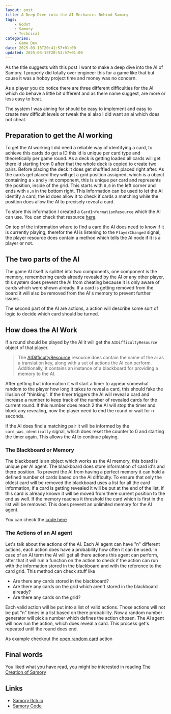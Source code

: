 ```yaml
---
layout: post
title: A Deep Dive into the AI Mechanics Behind Samory
tags: 
    - Godot
    - Samory
    - Technical
categories:
    - Game Dev
date: 2025-03-15T20:41:57+01:00
updated: 2025-03-15T20:53:57+01:00
---
```


As the title suggests with this post I want to make a deep dive into the AI of Samory. I properly did totally over engineer this for a game like
that but cause it was a hobby project time and money was no concern.

As a player you do notice there are three different difficulties for the AI which do behave a little bit different and as there name suggest,
are more or less easy to beat.

The system I was aiming for should be easy to implement and easy to create new difficult levels or tweak the ai also I did want an ai which does not cheat.

## Preparation to get the AI working

To get the AI working I did need a reliable way of identifying a card, to achieve this cards do get a ID this id is unique per card type and theoretically per game round.
As a deck is getting loaded all cards will get there id starting from 0 after that the whole deck is copied to create two pairs. Before placing the deck it does get shuffled
and placed right after.
As the cards get placed they will get a grid position assigned, which is a object containing a `x` and `y` int component, this is unique per card and represents the position,
inside of the grid. This starts with `0,0` in the left corner and ends with `n,m` in the bottom right. This Information can be used to let the AI identify a card, the id 
does allow it to check if cards a matching while the position does allow the AI to precisely reveal a card.

To store this information I created a  `CardInformationResource` which the AI can use. You can check that resource [here][card-information-resource].

On top of the information where to find a card the AI does need to know if it is currently playing, therefor the AI is listening to the `PlayerChanged` signal,
the player resource does contain a method which tells the AI node if it is a player or not.

## The two parts of the AI

The game AI itself is splittet into two components, one component is the memory, remembering cards already revealed by the AI or any other player, this system
does prevent the AI from cheating because it is only aware of cards which were shown already.
If a card is getting removed from the board it will also be removed from the AI's memory to prevent further issues.

The second part of the AI are actions, a action will describe some sort of logic to decide which card should be turned.

## How does the AI Work

If a round should be played by the AI it will get the `AIDifficultyResource` object of that player.

> The [AIDifficultyResource][ai-difficulty-resource] resource does contain the name of the ai as a translation key,
> along with a set of actions the AI can perform. Additionally, it contains an instance of a blackboard for providing a memory to the AI.

After getting that information it will start a timer to appear somewhat random to the player how long it takes to reveal a card, this should fake the illusion of "thinking".
If the timer triggers the AI will reveal a card and increase a number to keep track of the number of revealed cards for the current round.
If this number does reach 2 the AI will stop the timer and block any revealing, now the player need to end the round or  wait for n seconds.

If the AI does find a matching pair it will be informed by the `card_was_identically` signal, which does reset the counter to 0 and starting the timer again. This
allows the AI to continue playing.

### The Blackboard or Memory

The blackboard is an object which works as the AI memory, this board is unique per AI agent. The blackboard does store information of card id's and there position. To prevent
the AI from having a perfect memory it can hold a defined number of cards based on the AI difficulty. To ensure that only the oldest card will be removed the blackboard uses a 
list for all the card information, if a card is getting revealed it will be put at the end of the list, if this card is already known it will be moved from there current position to
the end as well. If the memory reaches it threshold the card which is first in the list will be removed. This does prevent an unlimited memory for the AI agent.

You can check the [code here][game-ai-blackboard]

### The Actions of an AI agent

Let's talk about the actions of the AI. Each AI agent can have "n" different actions, each action does have a probability how often it can be used. In case of an AI term the AI will
get all there actions this agent can perform, after that it will run a function on the action to check if the action can run with the information stored in the blackboard and with the
reference to the card grid. This method can check stuff like

- Are there any cards stored in the blackboard?
- Are there any cards on the grid which aren't stored in the blackboard already?
- Are there any cards on the grid?

Each valid action will be put into a list of valid actions. Those actions will not be put "n" times in a list based on there probability. Now a random number generator will pick a number
which defines the action chosen. The AI agent will now run the action, which does reveal a card. This process get's repeated until the round does end.

As example checkout the [open random card][game-ai-action] action

## Final words

You liked what you have read, you might be interested in reading [The Creation of Samory][the-creation-of-samory]

## Links

- [Samory Itch.io][samory-itch]
- [Samory Code][samory-code]

[card-information-resource]: https://github.com/D-Generation-S/Samory/blob/main/src/game/ai/CardInformationResource.gd
[game-ai]: https://github.com/D-Generation-S/Samory/blob/main/src/game/ai/GameAI.g
[game-ai-blackboard]: https://github.com/D-Generation-S/Samory/blob/main/src/game/ai/blackboard.gd
[game-ai-action]: https://github.com/D-Generation-S/Samory/blob/main/src/game/ai/OpenRandomCard.gd
[ai-difficulty-resource]: https://github.com/D-Generation-S/Samory/blob/main/src/templates/AiDifficultyResource.gd
[the-creation-of-samory]: https://xanatosx.github.io/2025/03/14/The%20Creation%20of%20Samory/
[samory-itch]: https://xanatos.itch.io/samory
[samory-code]: https://github.com/D-Generation-S/Samory